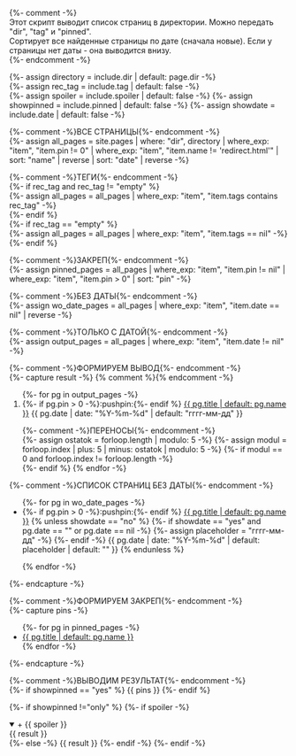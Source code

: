 {%- comment -%}  
Этот скрипт выводит список страниц в директории. Можно передать "dir", "tag" и "pinned".  
Сортирует все найденные страницы по дате (сначала новые). Если у страницы нет даты - она выводится внизу.  
{%- endcomment -%}  

{%- assign directory = include.dir | default: page.dir -%}  
{%- assign rec_tag = include.tag | default: false -%}  
{%- assign spoiler = include.spoiler | default: false -%}
{%- assign showpinned = include.pinned | default: false -%}
{%- assign showdate = include.date | default: false -%}

{%- comment -%}ВСЕ СТРАНИЦЫ{%- endcomment -%}  
{%- 
  assign all_pages = site.pages 
  | where: "dir",  directory 
  | where_exp: "item", "item.pin != 0"
  | where_exp: "item", "item.name != 'redirect.html'"
  | sort: "name" | reverse
  | sort: "date" | reverse 
-%}  

{%- comment -%}ТЕГИ{%- endcomment -%}  
{%- if rec_tag and rec_tag != "empty" %}  
{%- assign all_pages = all_pages | where_exp: "item", "item.tags contains rec_tag" -%}  
{%- endif %}  
{%- if rec_tag == "empty" %}  
{%- assign all_pages = all_pages | where_exp: "item", "item.tags == nil" -%}  
{%- endif %}   

{%- comment -%}ЗАКРЕП{%- endcomment -%}  
{%- 
  assign pinned_pages = all_pages 
  | where_exp: "item", "item.pin != nil" 
  | where_exp: "item", "item.pin > 0" 
  | sort: "pin" 
-%}  

{%- comment -%}БЕЗ ДАТЫ{%- endcomment -%}  
{%- 
  assign wo_date_pages = all_pages 
  | where_exp: "item", "item.date == nil" 
  | reverse
-%}  

{%- comment -%}ТОЛЬКО С ДАТОЙ{%- endcomment -%}  
{%- 
  assign output_pages = all_pages 
  | where_exp: "item", "item.date != nil" 
-%} 


{%- comment -%}ФОРМИРУЕМ ВЫВОД{%- endcomment -%}  
{%- capture result -%}
{% comment %}<!-- Debug. dir: ({{ directory }}). tag: ({{ rec_tag }}), qty: ({{ output_pages.size }}) -->{% endcomment -%}
<ol reversed id="navigation">
{%- for pg in output_pages -%}
<li>{%- if pg.pin > 0 -%}:pushpin:{%- endif %}
<a href="{{ pg.url | prepend: site.baseurl }}">{{ pg.title | default: pg.name }}</a>
<time class="shaded">{{ pg.date | date: "%Y-%m-%d" | default: "гггг-мм-дд" }}</time></li>

{%- comment -%}ПЕРЕНОСЫ{%- endcomment -%}  
{%- assign ostatok = forloop.length | modulo: 5 -%}
{%- assign modul = forloop.index | plus: 5 | minus: ostatok | modulo: 5 -%}
{%- if modul == 0 and forloop.index != forloop.length -%}<br>{%- endif %}
{% endfor -%}
</ol>

{%- comment -%}СПИСОК СТРАНИЦ БЕЗ ДАТЫ{%- endcomment -%}  
<ul>
{%- for pg in wo_date_pages -%}
<li>{%- if pg.pin > 0 -%}:pushpin:{%- endif %}
<a href="{{ pg.url | prepend: site.baseurl }}">{{ pg.title | default: pg.name }}</a>
{% unless showdate == "no" %}
	{%- if showdate == "yes" and pg.date == "" or pg.date == nil -%}
		{%- assign placeholder = "гггг-мм-дд" -%}
	{%- endif -%}
	<time class="shaded">
		{{ pg.date | date: "%Y-%m-%d" | default: placeholder | default: "" }}
	</time>
{% endunless %}</li>

{% endfor -%}
</ul>
{%- endcapture -%}


{%- comment -%}ФОРМИРУЕМ ЗАКРЕП{%- endcomment -%}  
{%- capture pins -%}
<ul>
{%- for pg in pinned_pages -%}
<li>
<a href="{{ pg.url | prepend: site.baseurl }}">{{ pg.title | default: pg.name }}</a>
</li>
{% endfor -%}
</ul>
{%- endcapture -%}


{%- comment -%}ВЫВОДИМ РЕЗУЛЬТАТ{%- endcomment -%}  
{%- if showpinned == "yes" %}
{{ pins }}
{%- endif %}  

{%- if showpinned !="only" %}
{%- if spoiler -%}
<details markdown="1" open><summary markdown="0">+ {{ spoiler }}</summary>
{{ result }}
</details>
{%- else -%}
{{ result }}
{%- endif -%}
{%- endif -%}
